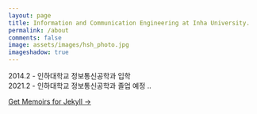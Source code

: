```yaml
---
layout: page
title: Information and Communication Engineering at Inha University.
permalink: /about
comments: false
image: assets/images/hsh_photo.jpg
imageshadow: true
---
```


2014.2 - 인하대학교 정보통신공학과 입학   
2021.2 - 인하대학교 정보통신공학과 졸업 예정
..

<a target="_blank" href="https://bootstrapstarter.com/bootstrap-templates/jekyll-theme-memoirs/" class="btn btn-dark"> Get Memoirs for Jekyll &rarr;</a>


